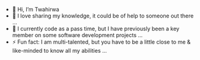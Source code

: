 - 👋 Hi, I’m Twahirwa
- 👀 I love sharing my knowledge, it could be of help to someone out there ...
- 🌱 I currently code as a pass time, but I have previously been a key member on some software development projects ...
- ⚡ Fun fact: I am multi-talented, but you have to be a little close to me & like-minded to know all my abilities ...

<!---
code-with-twahirwa/code-with-twahirwa is a ✨ special ✨ repository because its `README.md` (this file) appears on your GitHub profile.
You can click the Preview link to take a look at your changes.
--->
